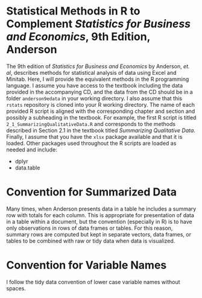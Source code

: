 # Statistical Methods in R to Complement *Statistics for Business and Economics*, 9th Edition, Anderson

The 9th edition of *Statistics for Business and Economics* by Anderson, *et. al*, describes methods
for statistical analysis of data using Excel and Minitab. Here, I will provide the equivalent
methods in the R programming language. I assume you have access to the textbook including the data
provided in the accompanying CD, and the data from the CD should be in a folder `anderson9edata` 
in your working directory. I also assume that this `rstats` repository is cloned into your R working 
directory. The name of each provided R script is aligned with the corresponding chapter and section and
possibly a subheading in the textbook. For example, the first R script is titled
`2_1_SummarizingQualitativeData.R` and corresponds to the methods described in Section 2.1 in the textbook 
titled *Summarizing Qualitative Data*. Finally, I assume that you have the `xlsx` package available and 
that it is loaded. Other packages used throughout the R scripts are loaded as needed and include:

+ dplyr
+ data.table

# Convention for Summarized Data

Many times, when Anderson presents data in a table he includes a summary row with totals for each
column. This is appropriate for presentation of data in a table within a document, but the convention
(especially in R) is to have only observations in rows of data frames or tables. For this
reason, summary rows are computed but kept in separate vectors, data frames, or tables to be combined
with raw or tidy data when data is visualized.

# Convention for Variable Names

I follow the tidy data convention of lower case variable names without spaces.
